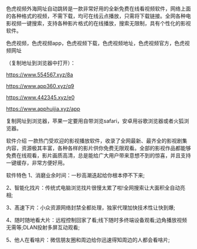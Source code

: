 色虎视频外海网址自动跳转是一款非常好用的全新免费在线看视频软件，网络上面的各种格式的视频，不需下载，均可在线云点播放，只需将下载链接。全网各种电影视频一键搜索，支持各种影片格式的在线播放，搜索无限制，具有个性化的影视软件。

色虎视频，色虎视频app，色虎视频下载，色虎视频地址，色虎视频官方，色虎视频网址


（复制地址到浏览器中打开）：

https://www.554567.xyz/8a

https://www.app360.xyz/q9

https://www.442345.xyz/e0

https://www.apphuijia.xyz/app

复制网址到浏览器，苹果一定要用自带浏览safari，安卓用谷歌浏览器或者火狐浏览器。


软件介绍
一款热门受欢迎的影视播放软件，收录了全网最新、最齐全的影视剧集内容，资源极其丰富，各种各样的影片供你免费无限观看。全部的影视作品都能够免费在线观看，影片画质高清，总是能给广大用户带来意想不到的惊喜，并且支持一键缓存，非常方便好用。

软件特色
1、消磨业余时间：一秒高潮迭起给你根本停不下来;

2、智能化找片：传统式电脑浏览找片很慢太累了啦!全网搜索让大面积全自动亮相;

3、髙速下片：小众资源网络封禁全都处理，独家代理加快技术性让快到爆;

4、随时随地看大片：远程控制回家了看;线下随时多终端设备观看;边角播放视频无需等;DLAN投射多屏互动观看;

5、他人在看啥片：微信朋友圈和周边给你迅速得知周边的人都会看啥片;
